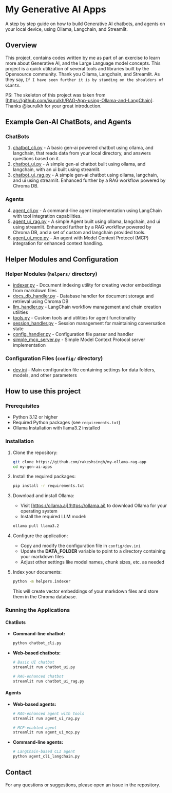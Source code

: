 # My Generative AI Apps 
A step by step guide on how to build Generative AI chatbots, and agents on your local device, using Ollama, Langchain, and Streamlit.

## Overview
This project, contains codes written by me as part of an exercise to learn more about Generative AI, and the Large Language model concepts. This project is a quick utilization of several tools and libraries built by the Opensource community. Thank you Ollama, Langchain, and Streamlit. As they say, ``If I have seen further it is by standing on the shoulders of Giants``.

PS: The skeleton of this project was taken from [https://github.com/isurulkh/RAG-App-using-Ollama-and-LangChain]. Thanks @isurulkh for your great introduction.

## Example Gen-AI ChatBots, and Agents

### ChatBots
1. [chatbot_cli.py](chatbot_cli.py) - A basic gen-ai powered chatbot using ollama, and langchain, that reads data from your local directory, and answers questions based on it.
2. [chatbot_ui.py](chatbot_ui.py) - A simple gen-ai chatbot built using ollama, and langchain, with an ui built using streamlit. 
3. [chatbot_ui_rag.py](chatbot_ui_rag.py) - A simple gen-ai chatbot using ollama, langchain, and ui using streamlit. Enhanced further by a RAG workflow powered by Chroma DB.

### Agents
4. [agent_cli.py](agent_cli.py) - A command-line agent implementation using LangChain with tool integration capabilities.
5. [agent_ui_rag.py](agent_ui_rag.py) - A simple Agent built using ollama, langchain, and ui using streamlit. Enhanced further by a RAG workflow powered by Chroma DB, and a set of custom and langchain provided tools.
6. [agent_ui_mcp.py](agent_ui_mcp.py) - An agent with Model Context Protocol (MCP) integration for enhanced context handling.

## Helper Modules and Configuration

### Helper Modules (`helpers/` directory)
- [indexer.py](helpers/indexer.py) - Document indexing utility for creating vector embeddings from markdown files
- [docs_db_handler.py](helpers/docs_db_handler.py) - Database handler for document storage and retrieval using Chroma DB
- [llm_handler.py](helpers/llm_handler.py) - LangChain workflow management and chain creation utilities
- [tools.py](helpers/tools.py) - Custom tools and utilities for agent functionality
- [session_handler.py](helpers/session_handler.py) - Session management for maintaining conversation state
- [config_handler.py](helpers/config_handler.py) - Configuration file parser and handler
- [simple_mcp_server.py](helpers/simple_mcp_server.py) - Simple Model Context Protocol server implementation

### Configuration Files (`config/` directory)
- [dev.ini](config/dev.ini) - Main configuration file containing settings for data folders, models, and other parameters

## How to use this project

### Prerequisites

- Python 3.12 or higher
- Required Python packages (see `requirements.txt`)
- Ollama Installation with llama3.2 installed

### Installation

1. Clone the repository:
   ```bash
   git clone https://github.com/rakeshsingh/my-ollama-rag-app
   cd my-gen-ai-apps
   ```

2. Install the required packages:
   ```bash
   pip install -r requirements.txt
   ```

3. Download and install Ollama:
   - Visit [https://ollama.ai](https://ollama.ai) to download Ollama for your operating system
   - Install the required LLM model:
   ```bash
   ollama pull llama3.2
   ```

4. Configure the application:
   - Copy and modify the configuration file in `config/dev.ini`
   - Update the **DATA_FOLDER** variable to point to a directory containing your markdown files
   - Adjust other settings like model names, chunk sizes, etc. as needed

5. Index your documents:
   ```bash
   python -m helpers.indexer
   ```
   This will create vector embeddings of your markdown files and store them in the Chroma database.

### Running the Applications

#### ChatBots
- **Command-line chatbot:**
  ```bash
  python chatbot_cli.py
  ```

- **Web-based chatbots:**
  ```bash
  # Basic UI chatbot
  streamlit run chatbot_ui.py
  
  # RAG-enhanced chatbot
  streamlit run chatbot_ui_rag.py
  ```

#### Agents
- **Web-based agents:**
  ```bash
  # RAG-enhanced agent with tools
  streamlit run agent_ui_rag.py
  
  # MCP-enabled agent
  streamlit run agent_ui_mcp.py
  ```

- **Command-line agents:**
  ```bash
  # LangChain-based CLI agent
  python agent_cli_langchain.py
  
  ```

## Contact
For any questions or suggestions, please open an issue in the repository.
